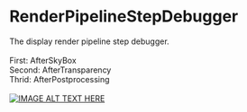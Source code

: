 # RenderPipelineStepDebugger
The display render pipeline step debugger.
<br>
<br>
First: AfterSkyBox
<br>
Second: AfterTransparency
<br>
Thrid: AfterPostprocessing
<br>
<br>
[![IMAGE ALT TEXT HERE](https://img.youtube.com/vi/nga_q5XVido/0.jpg)](https://www.youtube.com/watch?v=nga_q5XVido)

